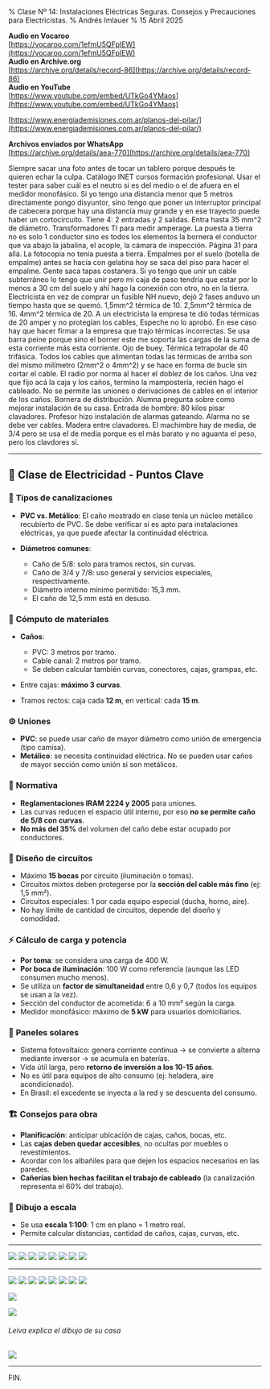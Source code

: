 % Clase Nº 14: Instalaciones Eléctricas Seguras. Consejos y Precauciones para Electricistas.
% Andrés Imlauer
% 15 Abril 2025

**Audio en Vocaroo**   
[https://vocaroo.com/1efmU5QFpIEW](https://vocaroo.com/1efmU5QFpIEW)   
**Audio en Archive.org**   
[https://archive.org/details/record-86](https://archive.org/details/record-86)   
**Audio en YouTube**   
[https://www.youtube.com/embed/UTkGo4YMaos](https://www.youtube.com/embed/UTkGo4YMaos)   
   
[https://www.energiademisiones.com.ar/planos-del-pilar/](https://www.energiademisiones.com.ar/planos-del-pilar/)   

**Archivos enviados por WhatsApp**        
[https://archive.org/details/aea-770](https://archive.org/details/aea-770)   


Siempre sacar una foto antes de tocar un tablero porque después te quieren echar la culpa. Catálogo INET cursos formación profesional. Usar el tester para saber cuál es el neutro si es del medio o el de afuera en el medidor monofásico. Si yo tengo una distancia menor que 5 metros directamente pongo disyuntor, sino tengo que poner un interruptor principal de cabecera porque hay una distancia muy grande y en ese trayecto puede haber un cortocircuito. Tiene 4: 2 entradas y 2
salidas. Entra hasta 35 mm^2 de diámetro. Transformadores TI para medir amperage. La puesta a tierra no es solo 1 conductor sino es todos los elementos la bornera el conductor que va abajo la jabalina, el acople, la cámara de inspección. Página 31 para allá. La fotocopia no tenía puesta a tierra. Empalmes por el suelo (botella de empalme) antes se hacía con gelatina hoy se saca del piso para hacer el empalme. Gente saca tapas costanera. Si yo tengo que unir un cable subterráneo lo tengo que unir pero mi caja de paso tendría que estar por lo menos a 30 cm del suelo y ahí hago la conexión con otro, no en la tierra. Electricista en vez de comprar un fusible NH nuevo, dejó 2
fases anduvo un tiempo hasta que se quemó. 1,5mm^2 térmica de 10. 2,5mm^2 térmica de 16. 4mm^2 térmica de 20. A un electricista la empresa te dió todas térmicas de 20 amper y no protegían los cables, Espeche no lo aprobó. En ese caso hay que hacer firmar a la empresa que trajo térmicas incorrectas. Se usa barra peine porque sino el borner este me soporta las cargas de la suma de esta corriente más esta corriente. Ojo de buey. Térmica tetrapolar de 40 trifásica. Todos los cables que alimentan todas las térmicas de arriba son del mismo milímetro (2mm^2 o 4mm^2) y se hace en forma de bucle sin cortar el cable. El radio por norma al hacer el doblez de los caños.  Una vez que
fijo acá la caja y los caños, termino la mampostería, recién hago el cableado. No se permite las uniones o derivaciones de cables en el interior de los caños. Bornera de
distribución. Alumna pregunta sobre como mejorar instalación de su casa. Entrada de hombre: 80 kilos pisar clavadores. Profesor hizo instalación de alarmas gateando. Alarma no se debe ver cables. Madera entre clavadores. El machimbre hay de media, de 3/4 pero se usa el de media porque es el más barato y no aguanta el peso, pero los clavdores sí.

---

## 🧰 **Clase de Electricidad - Puntos Clave**

### 🔌 **Tipos de canalizaciones**

* **PVC vs. Metálico**: El caño mostrado en clase tenía un núcleo metálico recubierto de PVC. Se debe verificar si es apto para instalaciones eléctricas, ya que puede afectar la continuidad eléctrica.
* **Diámetros comunes**:

  * Caño de 5/8: solo para tramos rectos, sin curvas.
  * Caño de 3/4 y 7/8: uso general y servicios especiales, respectivamente.
  * Diámetro interno mínimo permitido: 15,3 mm.
  * El caño de 12,5 mm está en desuso.

### 🧮 **Cómputo de materiales**

* **Caños**:

  * PVC: 3 metros por tramo.
  * Cable canal: 2 metros por tramo.
  * Se deben calcular también curvas, conectores, cajas, grampas, etc.
* Entre cajas: **máximo 3 curvas**.
* Tramos rectos: caja cada **12 m**, en vertical: cada **15 m**.

### ⚙️ **Uniones**

* **PVC**: se puede usar caño de mayor diámetro como unión de emergencia (tipo camisa).
* **Metálico**: se necesita continuidad eléctrica. No se pueden usar caños de mayor sección como unión si son metálicos.

### 📏 **Normativa**

* **Reglamentaciones IRAM 2224 y 2005** para uniones.
* Las curvas reducen el espacio útil interno, por eso **no se permite caño de 5/8 con curvas**.
* **No más del 35%** del volumen del caño debe estar ocupado por conductores.

### 🧠 **Diseño de circuitos**

* Máximo **15 bocas** por circuito (iluminación o tomas).
* Circuitos mixtos deben protegerse por la **sección del cable más fino** (ej: 1,5 mm²).
* Circuitos especiales: 1 por cada equipo especial (ducha, horno, aire).
* No hay límite de cantidad de circuitos, depende del diseño y comodidad.

### ⚡ **Cálculo de carga y potencia**

* **Por toma**: se considera una carga de 400 W.
* **Por boca de iluminación**: 100 W como referencia (aunque las LED consumen mucho menos).
* Se utiliza un **factor de simultaneidad** entre 0,6 y 0,7 (todos los equipos se usan a la vez).
* Sección del conductor de acometida: 6 a 10 mm² según la carga.
* Medidor monofásico: máximo de **5 kW** para usuarios domiciliarios.

### 🔋 **Paneles solares**

* Sistema fotovoltaico: genera corriente continua → se convierte a alterna mediante inversor → se acumula en baterías.
* Vida útil larga, pero **retorno de inversión a los 10-15 años**.
* No es útil para equipos de alto consumo (ej: heladera, aire acondicionado).
* En Brasil: el excedente se inyecta a la red y se descuenta del consumo.

### 🏗️ **Consejos para obra**

* **Planificación**: anticipar ubicación de cajas, caños, bocas, etc.
* Las **cajas deben quedar accesibles**, no ocultas por muebles o revestimientos.
* Acordar con los albañiles para que dejen los espacios necesarios en las paredes.
* **Cañerías bien hechas facilitan el trabajo de cableado** (la canalización representa el 60% del trabajo).

### 📐 **Dibujo a escala**

* Se usa **escala 1:100**: 1 cm en plano = 1 metro real.
* Permite calcular distancias, cantidad de caños, cajas, curvas, etc.

---

![](https://blogger.googleusercontent.com/img/b/R29vZ2xl/AVvXsEg6DNOlZYSgyUOs6GEHzjkKsbPZtqGWLgmD2b87csBttxK3HsB8XymYuLjnvWvloY3lDMBPTjZ_lBbLhbnYZ4tM5E-DnzdWYqQmJPhYLH_siOeissLpu4SIBQj3V6p4FApGYpKFEAsIPHFNYtpCOEPS-hHTFe21aoWFFuGNZd-RzYn3CBiJ0F01xRFApj0/s4160/IMG_20250415_184909742.jpg)
![](https://blogger.googleusercontent.com/img/b/R29vZ2xl/AVvXsEhncCzKpIJR8eNFm4FYe40vSTshMhKJVKbuUB8P0YsKNxY86Q16nOH2_1VD6ZlzLH0ebSepgDtgkW2n-HZm_UW5ZXWZY9b20HvkibqJjtG_COhh9lo55MgB5v52mDqtERwU4j2LG5ITEBrpzou_TvCAc7LNB19fvoqbxpXy8UOhXORQhP-Y7oPsipaQfv4/s4160/IMG_20250415_184904446.jpg)
![](https://blogger.googleusercontent.com/img/b/R29vZ2xl/AVvXsEgz-he3XRS0VXEkZSlTrRXSrk4psL9JQ1AF1saGbRoOnAVjAQn4gnOgk7n7jg-6QX0BAQqwMilnCgICmq4f7MX3MFsUV9_PCM5X2RPnzHkwOyhURqfGh_MNV0rACKPERCz3QIVnZcjjRjL4xNFDRyqWoJqyT4-Yl0Gf5tgCHqeL4pQsGm8kbL0uQoDKSv0/s4160/IMG_20250415_193247963.jpg)
![](https://blogger.googleusercontent.com/img/b/R29vZ2xl/AVvXsEi_UXMuiyLP783LHQnNpmTFIH6ntcYBlPxPXAOAwaJRFa7-9Syb1ETA_zqI9I0myqGAss0Z-4jzlEvJchyGDh2j7nzKGLzRJ74sjIp7DH4PDBI7yyfC94Hzm5ujuscK8Xa7MKvnKfiSx7mAyIeYTP0Yp9wgaJLprSPdfeARRBvGLe8WPlpWOTSN67PN2DI/s4160/IMG_20250415_194559822.jpg)
![](https://blogger.googleusercontent.com/img/b/R29vZ2xl/AVvXsEiwUl1X5evLowOWEUQBCQ4X7GxqylBu-f-8g2OvLTvvKoZjkw59gCejGIbaJ_yoVEes5N_slzIONmv1kySzRZSs62T4yVeT5-QnPrh9s4UkgqS7IQuXKzOUEnVRq63lIeBmnOPpS335VA_52G5mZ7AaS58EOX8tma5t7Ammo4D5qri9FJWzlaeCxyAHamw/s4160/IMG_20250415_194547801.jpg)
![](https://blogger.googleusercontent.com/img/b/R29vZ2xl/AVvXsEgz-he3XRS0VXEkZSlTrRXSrk4psL9JQ1AF1saGbRoOnAVjAQn4gnOgk7n7jg-6QX0BAQqwMilnCgICmq4f7MX3MFsUV9_PCM5X2RPnzHkwOyhURqfGh_MNV0rACKPERCz3QIVnZcjjRjL4xNFDRyqWoJqyT4-Yl0Gf5tgCHqeL4pQsGm8kbL0uQoDKSv0/s4160/IMG_20250415_193247963.jpg)
![](https://blogger.googleusercontent.com/img/b/R29vZ2xl/AVvXsEjomWoTcj_ySbkdOhOeMFTSxt-vXnRwZjw6Ic_THs0EcW8VM0EO9kiCi-c0-Hnbf_BaMKYYPWdKu3ywrKVP_0FZLoFTQ83rUygt3fp2XTsk1m9hn-OX8v-G8qCbjAlvUZ5nMzDfyEwYMuMwHYFuUBZIghRKjxvpc2l_IIbxlq9P3PUAcer8OtxWPyQZ0Zw/s1600/IMG-20250415-WA0007.jpg)
![](https://blogger.googleusercontent.com/img/b/R29vZ2xl/AVvXsEgeoPnlZ-5vPcM4XBSVV2ryQumYWiEndT__i-5SGIgboEnFhj6M01KfpM8ClLJFiWn2IN81d6SHKqrm_9wxVbACuansiJVs3tUPJQn-3jUnKTsoLAcFDIX344RF-D9uBiavPjhol835S1QbMTK646SH0iTgf-P22Z_YRFyMrm6jZG9wkeS6ROrxH_XXZf8/s4160/IMG_20250415_200803401_flipped_leiva.jpg)

---


![](https://blogger.googleusercontent.com/img/b/R29vZ2xl/AVvXsEg6DNOlZYSgyUOs6GEHzjkKsbPZtqGWLgmD2b87csBttxK3HsB8XymYuLjnvWvloY3lDMBPTjZ_lBbLhbnYZ4tM5E-DnzdWYqQmJPhYLH_siOeissLpu4SIBQj3V6p4FApGYpKFEAsIPHFNYtpCOEPS-hHTFe21aoWFFuGNZd-RzYn3CBiJ0F01xRFApj0/s4160/IMG_20250415_184909742.jpg)
![](https://blogger.googleusercontent.com/img/b/R29vZ2xl/AVvXsEhncCzKpIJR8eNFm4FYe40vSTshMhKJVKbuUB8P0YsKNxY86Q16nOH2_1VD6ZlzLH0ebSepgDtgkW2n-HZm_UW5ZXWZY9b20HvkibqJjtG_COhh9lo55MgB5v52mDqtERwU4j2LG5ITEBrpzou_TvCAc7LNB19fvoqbxpXy8UOhXORQhP-Y7oPsipaQfv4/s4160/IMG_20250415_184904446.jpg)
![](https://blogger.googleusercontent.com/img/b/R29vZ2xl/AVvXsEgz-he3XRS0VXEkZSlTrRXSrk4psL9JQ1AF1saGbRoOnAVjAQn4gnOgk7n7jg-6QX0BAQqwMilnCgICmq4f7MX3MFsUV9_PCM5X2RPnzHkwOyhURqfGh_MNV0rACKPERCz3QIVnZcjjRjL4xNFDRyqWoJqyT4-Yl0Gf5tgCHqeL4pQsGm8kbL0uQoDKSv0/s4160/IMG_20250415_193247963.jpg)
![](https://blogger.googleusercontent.com/img/b/R29vZ2xl/AVvXsEi_UXMuiyLP783LHQnNpmTFIH6ntcYBlPxPXAOAwaJRFa7-9Syb1ETA_zqI9I0myqGAss0Z-4jzlEvJchyGDh2j7nzKGLzRJ74sjIp7DH4PDBI7yyfC94Hzm5ujuscK8Xa7MKvnKfiSx7mAyIeYTP0Yp9wgaJLprSPdfeARRBvGLe8WPlpWOTSN67PN2DI/s4160/IMG_20250415_194559822.jpg)
![](https://blogger.googleusercontent.com/img/b/R29vZ2xl/AVvXsEiwUl1X5evLowOWEUQBCQ4X7GxqylBu-f-8g2OvLTvvKoZjkw59gCejGIbaJ_yoVEes5N_slzIONmv1kySzRZSs62T4yVeT5-QnPrh9s4UkgqS7IQuXKzOUEnVRq63lIeBmnOPpS335VA_52G5mZ7AaS58EOX8tma5t7Ammo4D5qri9FJWzlaeCxyAHamw/s4160/IMG_20250415_194547801.jpg)
![](https://blogger.googleusercontent.com/img/b/R29vZ2xl/AVvXsEgz-he3XRS0VXEkZSlTrRXSrk4psL9JQ1AF1saGbRoOnAVjAQn4gnOgk7n7jg-6QX0BAQqwMilnCgICmq4f7MX3MFsUV9_PCM5X2RPnzHkwOyhURqfGh_MNV0rACKPERCz3QIVnZcjjRjL4xNFDRyqWoJqyT4-Yl0Gf5tgCHqeL4pQsGm8kbL0uQoDKSv0/s4160/IMG_20250415_193247963.jpg)
![](https://blogger.googleusercontent.com/img/b/R29vZ2xl/AVvXsEjomWoTcj_ySbkdOhOeMFTSxt-vXnRwZjw6Ic_THs0EcW8VM0EO9kiCi-c0-Hnbf_BaMKYYPWdKu3ywrKVP_0FZLoFTQ83rUygt3fp2XTsk1m9hn-OX8v-G8qCbjAlvUZ5nMzDfyEwYMuMwHYFuUBZIghRKjxvpc2l_IIbxlq9P3PUAcer8OtxWPyQZ0Zw/s1600/IMG-20250415-WA0007.jpg)
![](https://blogger.googleusercontent.com/img/b/R29vZ2xl/AVvXsEgeoPnlZ-5vPcM4XBSVV2ryQumYWiEndT__i-5SGIgboEnFhj6M01KfpM8ClLJFiWn2IN81d6SHKqrm_9wxVbACuansiJVs3tUPJQn-3jUnKTsoLAcFDIX344RF-D9uBiavPjhol835S1QbMTK646SH0iTgf-P22Z_YRFyMrm6jZG9wkeS6ROrxH_XXZf8/s4160/IMG_20250415_200803401_flipped_leiva.jpg)

![](https://blogger.googleusercontent.com/img/b/R29vZ2xl/AVvXsEgz-he3XRS0VXEkZSlTrRXSrk4psL9JQ1AF1saGbRoOnAVjAQn4gnOgk7n7jg-6QX0BAQqwMilnCgICmq4f7MX3MFsUV9_PCM5X2RPnzHkwOyhURqfGh_MNV0rACKPERCz3QIVnZcjjRjL4xNFDRyqWoJqyT4-Yl0Gf5tgCHqeL4pQsGm8kbL0uQoDKSv0/s4160/IMG_20250415_193247963.jpg)        


![](https://blogger.googleusercontent.com/img/b/R29vZ2xl/AVvXsEjomWoTcj_ySbkdOhOeMFTSxt-vXnRwZjw6Ic_THs0EcW8VM0EO9kiCi-c0-Hnbf_BaMKYYPWdKu3ywrKVP_0FZLoFTQ83rUygt3fp2XTsk1m9hn-OX8v-G8qCbjAlvUZ5nMzDfyEwYMuMwHYFuUBZIghRKjxvpc2l_IIbxlq9P3PUAcer8OtxWPyQZ0Zw/s1600/IMG-20250415-WA0007.jpg)        
###### Leiva explica el dibujo de su casa 
![](https://blogger.googleusercontent.com/img/b/R29vZ2xl/AVvXsEgeoPnlZ-5vPcM4XBSVV2ryQumYWiEndT__i-5SGIgboEnFhj6M01KfpM8ClLJFiWn2IN81d6SHKqrm_9wxVbACuansiJVs3tUPJQn-3jUnKTsoLAcFDIX344RF-D9uBiavPjhol835S1QbMTK646SH0iTgf-P22Z_YRFyMrm6jZG9wkeS6ROrxH_XXZf8/s4160/IMG_20250415_200803401_flipped_leiva.jpg)        

---        

FIN.    
